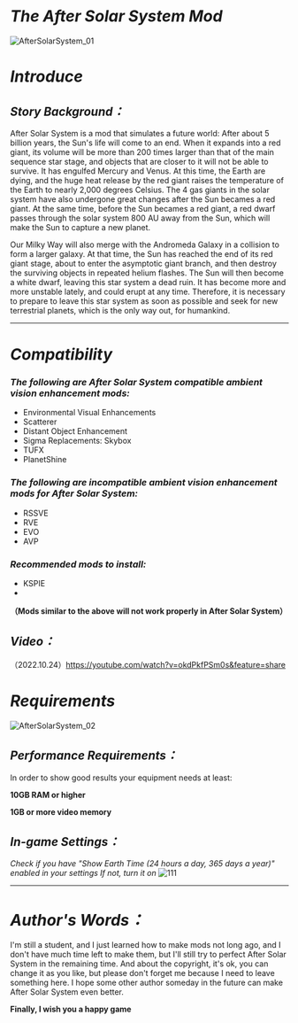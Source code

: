 # ***The After Solar System Mod***
![AfterSolarSystem_01](https://user-images.githubusercontent.com/78585019/201314116-b0e765b8-4e66-4781-b82c-d6de8cae90d5.png)
# ***Introduce***
## ***Story Background：***
After Solar System is a mod that simulates a future world: After about 5 billion years, the Sun's life will come to an end. When it expands into a red giant, its volume will be more than 200 times larger than that of the main sequence star stage, and objects that are closer to it will not be able to survive. It has engulfed Mercury and Venus. At this time, the Earth are dying, and the huge heat release by the red giant raises the temperature of the Earth to nearly 2,000 degrees Celsius. The 4 gas giants in the solar system have also undergone great changes after the Sun becames a red giant. At the same time, before the Sun becames a red giant, a red dwarf passes through the solar system 800 AU away from the Sun, which will make the Sun to capture a new planet.

Our Milky Way will also merge with the Andromeda Galaxy in a collision to form a larger galaxy. At that time, the Sun has reached the end of its red giant stage, about to enter the asymptotic giant branch, and then destroy the surviving objects in repeated helium flashes. The Sun will then become a white dwarf, leaving this star system a dead ruin. It has become more and more unstable lately, and could erupt at any time. Therefore, it is necessary to prepare to leave this star system as soon as possible and seek for new terrestrial planets, which is the only way out, for humankind.
***

# ***Compatibility***
### _***The following are After Solar System compatible ambient vision enhancement mods:***_
- Environmental Visual Enhancements
- Scatterer
- Distant Object Enhancement
- Sigma Replacements: Skybox
- TUFX
- PlanetShine

### _***The following are incompatible ambient vision enhancement mods for After Solar System:***_
- RSSVE
- RVE
- EVO
- AVP

### _***Recommended mods to install:***_
- KSPIE
-

**（Mods similar to the above will not work properly in After Solar System）**

## ***Video：***
（2022.10.24）https://youtube.com/watch?v=okdPkfPSm0s&feature=share

# ***Requirements***
![AfterSolarSystem_02](https://user-images.githubusercontent.com/78585019/201315608-36a912a1-31e4-4e7a-b87c-82c4e31ff5d4.png)
## *Performance Requirements：*
In order to show good results your equipment needs at least:


****10GB RAM or higher****

****1GB or more video memory****
## *In-game Settings：*
*Check if you have "Show Earth Time (24 hours a day, 365 days a year)" enabled in your settings If not, turn it on*
![111](https://user-images.githubusercontent.com/78585019/194764856-c6c18118-4177-4670-93e8-bbc839b6e617.png)

***
# ***Author's Words：***

I'm still a student, and I just learned how to make mods not long ago, and I don't have much time left to make them, but I'll still try to perfect After Solar System in the remaining time.
And about the copyright, it's ok, you can change it as you like, but please don't forget me because I need to leave something here. I hope some other author someday in the future can make After Solar System even better.

**Finally, I wish you a happy game**












